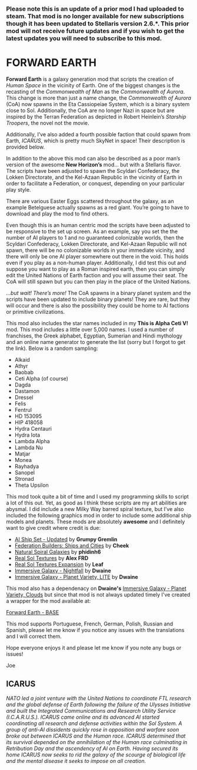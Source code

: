 ### Please note this is an update of a prior mod I had uploaded to steam.  That mod is no longer available for new subscriptions though it has been updated to Stellaris version 2.6.*.  This prior mod will not receive future updates and if you wish to get the latest updates you will need to subscribe to this mod.

# FORWARD EARTH

**Forward Earth** is a galaxy generation mod that scripts the creation of *Human Space* in the vicinity of Earth.  One of the biggest changes is the recasting of the *Commonwealth of Man* as the *Commonwealth of Aurora*.  This change is more than just a name change, the *Commonwealth of Aurora* (CoA) now spawns in the Eta Cassiopeiae System, which is a binary system close to Sol.  Additionally, the CoA are no longer Nazi in space but are inspired by the Terran Federation as depicted in Robert Heinlein’s *Starship Troopers*, the novel not the movie.  

Additionally, I’ve also added a fourth possible faction that could spawn from Earth, *ICARUS*, which is pretty much SkyNet in space!  Their description is provided below.

In addition to the above this mod can also be described as a poor man’s version of the awesome **New Horizon’s** mod… but with a Stellaris flavor.  The scripts have been adjusted to spawn the Scyldari Confederacy, the Lokken Directorate, and the Kel-Azaan Republic in the vicinity of Earth in order to facilitate a Federation, or conquest, depending on your particular play style.

There are various Easter Eggs scattered throughout the galaxy, as an example Betelguese actually spawns as a red giant.  You’re going to have to download and play the mod to find others.

Even though this is an human centric mod the scripts have been adjusted to be responsive to the set up screen.  As an example, say you set the the number of AI players to 1 and no guaranteed colonizable worlds, then the Scyldari Confederacy, Lokken Directorate, and Kel-Azaan Republic will not spawn, there will be no colonizable worlds in your immediate vicinity, and there will only be one AI player somewhere out there in the void.  This holds even if you play as a non-human player.  Additionally, I did test this out and suppose you want to play as a Roman inspired earth, then you can simply edit the United Nations of Earth faction and you will assume their seat.  The CoA will still spawn but you can then play in the place of the United Nations.

*…but wait!  There’s more!*  The CoA spawns in a binary planet system and the scripts have been updated to include binary planets!  They are rare, but they will occur and there is also the possibility they could be home to AI factions or primitive civilizations.

This mod also includes the star names included in my **This is Alpha Ceti V!** mod. This mod includes a little over 5,000 names. I used a number of franchises, the Greek alphabet, Egyptian, Sumerian and Hindi mythology and an online name generator to generate the list (sorry but I forgot to get the link). Below is a random sampling:

- Alkaid
- Athyr
- Baobab
- Ceti Alpha (of course)
- Dagda
- Dastamon
- Dressel
- Felis
- Fentrul
- HD 153095
- HIP 418058
- Hydra Centauri
- Hydra Iota
- Lambda Alpha
- Lambda Nu
- Matjar
- Monea
- Rayhadya
- Sanopel
- Stronad
- Theta Upsilon

This mod took quite a bit of time and I used my programming skills to script a lot of this out.  Yet, as good as I think these scripts are my art abilities are abysmal.  I did include a new Milky Way barred spiral texture, but I’ve also included the following graphics mod in order to include some additional ship models and planets.  These mods are absolutely **awesome** and I definitely want to give credit where credit is due:

- [AI Ship Set - Updated](https://steamcommunity.com/sharedfiles/filedetails/?id=2061998893) by **Grumpy Gremlin**
- [Federation Builders: Ships and Cities](https://steamcommunity.com/sharedfiles/filedetails/?id=2032118923) by **Cheek**
- [Natural Spiral Galaxies](https://steamcommunity.com/sharedfiles/filedetails/?id=866156261) by **phidinh6**
- [Real Sol Textures](https://steamcommunity.com/sharedfiles/filedetails/?id=731621473) by **Alex FRD**
- [Real Sol Textures Expansion](https://steamcommunity.com/sharedfiles/filedetails/?id=2061888410) by **Leaf**
- [Immersive Galaxy - Nightfall](https://steamcommunity.com/sharedfiles/filedetails/?id=1173995428) by **Dwaine**
- [Immersive Galaxy - Planet Variety, LITE](https://steamcommunity.com/sharedfiles/filedetails/?id=1090786705) by **Dwaine**

This mod also has a dependenacy on **Dwaine's** [Immersive Galaxy - Planet Variety, Clouds](https://steamcommunity.com/sharedfiles/filedetails/?id=2073000388) but since that mod is not always updated timely I've created a wrapper for the mod available at:

[Forward Earth - BASE](https://steamcommunity.com/sharedfiles/filedetails/?id=2078567914) 

This mod supports Portuguese, French, German, Polish, Russian and Spanish, please let me know if you notice any issues with the translations and I will correct them.

Hope everyone enjoys it and please let me know if you note any bugs or issues!

Joe

## ICARUS

*NATO led a joint venture with the United Nations to coordinate FTL research and the global defense of Earth following the failure of the Ulysses Initiative and built the Integrated Communications and Research Utility Service (I.C.A.R.U.S.). ICARUS came online and its advanced AI started coordinating all research and defense activities within the Sol System. A group of anti-AI dissidents quickly rose in opposition and warfare soon broke out between ICARUS and the Human race. ICARUS determined that its survival depended on the annihilation of the Human race culminating in Retribution Day and the ascendency of AI on Earth. Having secured its home ICARUS now seeks to rid the galaxy of the scourge of biological life and the mental disease it seeks to impose on all creation.*